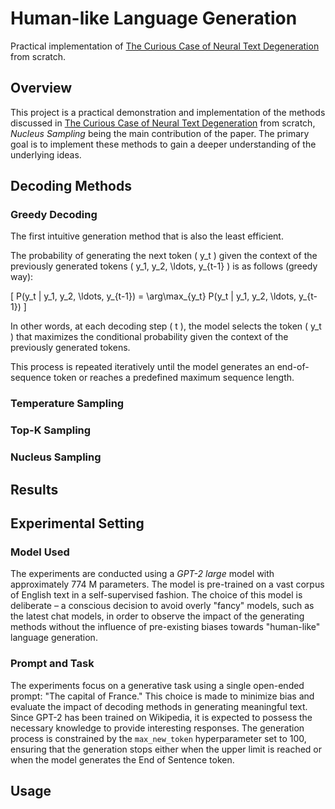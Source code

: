 # Human-like Language Generation
Practical implementation of [The Curious Case of Neural Text Degeneration](https://arxiv.org/abs/1904.09751) from scratch.


## Overview

This project is a practical demonstration and implementation of the methods discussed in [The Curious Case of Neural Text Degeneration](https://arxiv.org/abs/1904.09751) from scratch, *Nucleus Sampling* being the main contribution of the paper.
The primary goal is to implement these methods to gain a deeper understanding of the underlying ideas.


## Decoding Methods

### Greedy Decoding
The first intuitive generation method that is also the least efficient.

The probability of generating the next token \( y_t \) given the context of the previously generated tokens \( y_1, y_2, \ldots, y_{t-1} \) is as follows (greedy way):

\[ P(y_t | y_1, y_2, \ldots, y_{t-1}) = \arg\max_{y_t} P(y_t | y_1, y_2, \ldots, y_{t-1}) \]

In other words, at each decoding step \( t \), the model selects the token \( y_t \) that maximizes the conditional probability given the context of the previously generated tokens.

This process is repeated iteratively until the model generates an end-of-sequence token or reaches a predefined maximum sequence length.

### Temperature Sampling

### Top-K Sampling

### Nucleus Sampling

## Results

## Experimental Setting

### Model Used

The experiments are conducted using a *GPT-2 large* model with approximately 774 M parameters. The model is pre-trained on a vast corpus of English text in a self-supervised fashion. The choice of this model is deliberate – a conscious decision to avoid overly "fancy" models, such as the latest chat models, in order to observe the impact of the generating methods without the influence of pre-existing biases towards "human-like" language generation.

### Prompt and Task

The experiments focus on a generative task using a single open-ended prompt: "The capital of France." This choice is made to minimize bias and evaluate the impact of decoding methods in generating meaningful text. Since GPT-2 has been trained on Wikipedia, it is expected to possess the necessary knowledge to provide interesting responses. The generation process is constrained by the `max_new_token` hyperparameter set to 100, ensuring that the generation stops either when the upper limit is reached or when the model generates the End of Sentence token.


## Usage


